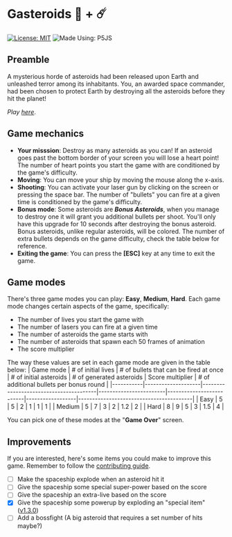 # Gasteroids 👾 + ☄️
[![License: MIT](https://img.shields.io/badge/License-MIT-green.svg?style=flat-square)](https://github.com/DevTony101/gasteroids/blob/main/LICENSE)
![Made Using: P5JS](https://img.shields.io/badge/Made%20Using-P5JS-pink?style=flat-square)

## Preamble
A mysterious horde of asteroids had been released upon Earth and unleashed terror among its inhabitants. You, an awarded space commander, had been chosen to protect Earth by destroying all the asteroids before they hit the planet!

*Play [here](https://devtony101.github.io/gasteroids/)*.

## Game mechanics
- **Your misssion**: Destroy as many asteroids as you can! If an asteroid goes past the bottom border of your screen you will lose a heart point! The number of heart points you start the game with are conditioned by the game's difficulty.
- **Moving**: You can move your ship by moving the mouse along the x-axis.
- **Shooting**: You can activate your laser gun by clicking on the screen or pressing the space bar. The number of "bullets" you can fire at a given time is conditioned by the game's difficulty.
- **Bonus mode**: Some asteroids are ***Bonus Asteroids***, when you manage to destroy one it will grant you additional bullets per shoot. You'll only have this upgrade for 10 seconds after destroying the bonus asteroid. Bonus asteroids, unlike regular asteroids, will be colored. The number of extra bullets depends on the game difficulty, check the table below for reference.
- **Exiting the game**: You can press the **[ESC]** key at any time to exit the game.

## Game modes
There's three game modes you can play: **Easy**, **Medium**, **Hard**. Each game mode changes certain aspects of the game, specifically:

- The number of lives you start the game with
- The number of lasers you can fire at a given time
- The number of asteroids the game starts with
- The number of asteroids that spawn each 50 frames of animation
- The score multiplier

The way these values are set in each game mode are given in the table below:
| Game mode | # of initial lives | # of bullets that can be fired at once | # of initial asteroids | # of generated asteroids | Score multiplier | # of additional bullets per bonus round |
|-----------|--------------------|----------------------------------------|------------------------|--------------------------|------------------|-----------------------------------------|
| Easy      | 5                  | 5                                      | 2                      | 1                        | 1                | 1                                       |
| Medium    | 5                  | 7                                      | 3                      | 2                        | 1.2              | 2                                       |
| Hard      | 8                  | 9                                      | 5                      | 3                        | 1.5              | 4                                       |

You can pick one of these modes at the "**Game Over**" screen.

## Improvements
If you are interested, here's some items you could make to improve this game. Remember to follow the [contributing guide](https://github.com/DevTony101/gasteroids/blob/main/CONTRIBUTING.md).

- [ ] Make the spaceship explode when an asteroid hit it
- [ ] Give the spaceship some special super-power based on the score
- [ ] Give the spaceship an extra-live based on the score
- [X] Give the spaceship some powerup by exploding an "special item" ([v1.3.0](https://github.com/DevTony101/gasteroids/releases/tag/v1.3.0))
- [ ] Add a bossfight (A big asteroid that requires a set number of hits maybe?)
